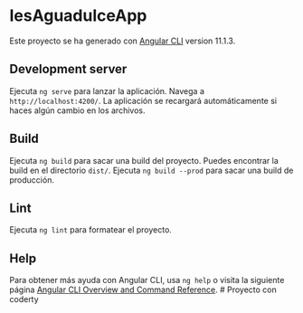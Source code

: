 # IesAguadulceApp

Este proyecto se ha generado con [Angular CLI](https://github.com/angular/angular-cli) version 11.1.3.

## Development server

Ejecuta `ng serve` para lanzar la aplicación. Navega a `http://localhost:4200/`. La aplicación se recargará automáticamente si haces algún cambio en los archivos.

## Build

Ejecuta `ng build` para sacar una build del proyecto. Puedes encontrar la build en el directorio `dist/`. Ejecuta `ng build --prod` para sacar una build de producción.

## Lint

Ejecuta `ng lint` para formatear el proyecto.

## Help

Para obtener más ayuda con Angular CLI, usa `ng help` o visita la siguiente página [Angular CLI Overview and Command Reference](https://angular.io/cli).
#   P r o y e c t o   c o n   c o d e r t y  
 